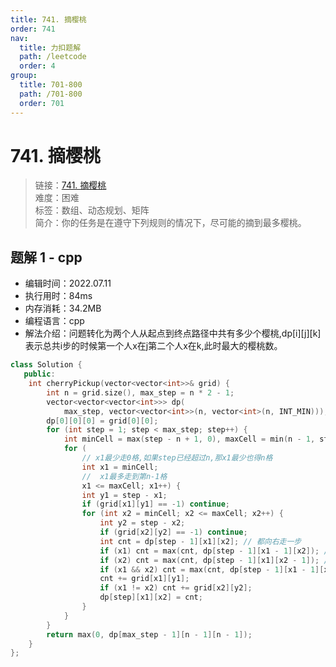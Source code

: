 ```yaml
---
title: 741. 摘樱桃
order: 741
nav:
  title: 力扣题解
  path: /leetcode
  order: 4
group:
  title: 701-800
  path: /701-800
  order: 701
---
```


# 741. 摘樱桃
    
> 链接：[741. 摘樱桃](https://leetcode.cn/problems/cherry-pickup/)  
> 难度：困难  
> 标签：数组、动态规划、矩阵  
> 简介：你的任务是在遵守下列规则的情况下，尽可能的摘到最多樱桃。
      
## 题解 1 - cpp
- 编辑时间：2022.07.11
- 执行用时：84ms
- 内存消耗：34.2MB
- 编程语言：cpp
- 解法介绍：问题转化为两个人从起点到终点路径中共有多少个樱桃,dp[i][j][k]表示总共i步的时候第一个人x在j第二个人x在k,此时最大的樱桃数。
```cpp
class Solution {
   public:
    int cherryPickup(vector<vector<int>>& grid) {
        int n = grid.size(), max_step = n * 2 - 1;
        vector<vector<vector<int>>> dp(
            max_step, vector<vector<int>>(n, vector<int>(n, INT_MIN)));
        dp[0][0][0] = grid[0][0];
        for (int step = 1; step < max_step; step++) {
            int minCell = max(step - n + 1, 0), maxCell = min(n - 1, step);
            for (
                // x1最少走0格,如果step已经超过n,那x1最少也得n格
                int x1 = minCell;
                //  x1最多走到第n-1格
                x1 <= maxCell; x1++) {
                int y1 = step - x1;
                if (grid[x1][y1] == -1) continue;
                for (int x2 = minCell; x2 <= maxCell; x2++) {
                    int y2 = step - x2;
                    if (grid[x2][y2] == -1) continue;
                    int cnt = dp[step - 1][x1][x2]; // 都向右走一步
                    if (x1) cnt = max(cnt, dp[step - 1][x1 - 1][x2]); // x1向下走一步
                    if (x2) cnt = max(cnt, dp[step - 1][x1][x2 - 1]); // x2向下走一步
                    if (x1 && x2) cnt = max(cnt, dp[step - 1][x1 - 1][x2 - 1]); // 都向下走一步
                    cnt += grid[x1][y1];
                    if (x1 != x2) cnt += grid[x2][y2];
                    dp[step][x1][x2] = cnt;
                }
            }
        }
        return max(0, dp[max_step - 1][n - 1][n - 1]);
    }
};
```

      